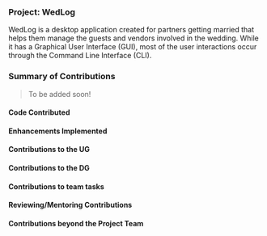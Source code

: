 ### Project: WedLog

WedLog is a desktop application created for partners getting married that helps them manage the guests and vendors involved in the wedding. While it has a Graphical User Interface (GUI), most of the user interactions occur through the Command Line Interface (CLI).

### Summary of Contributions
> To be added soon!

#### Code Contributed

#### Enhancements Implemented

#### Contributions to the UG

#### Contributions to the DG

#### Contributions to team tasks

#### Reviewing/Mentoring Contributions

#### Contributions beyond the Project Team
